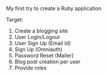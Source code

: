 My first try to create a Ruby application

Target:

1. Create a blogging site
2. User Login/Logout
3. User Sign Up (Email Id)
4. Sign Up (Omniauth)
5. Password Reset (Mailer)
6. Blog post creation per user
7. Provide roles
